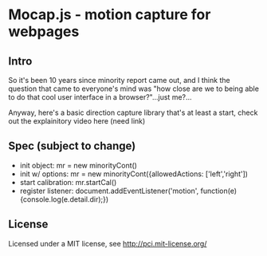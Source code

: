 # Mocap.js - motion capture for webpages

## Intro
So it's been 10 years since minority report came out, and I think the question that came to everyone's mind was "how close are we to being able to do that cool user interface in a browser?"...just me?...

Anyway, here's a basic direction capture library that's at least a start, check out the explainitory video here (need link)

## Spec (subject to change)
*   init object: mr = new minorityCont()
*   init w/ options: mr = new minorityCont({allowedActions: ['left','right'])
*   start calibration: mr.startCal()
*   register listener: document.addEventListener('motion', function(e){console.log(e.detail.dir);})

## License
Licensed under a MIT license, see http://pci.mit-license.org/